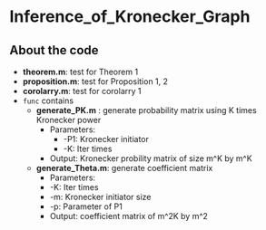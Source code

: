# Inference_of_Kronecker_Graph
## About the code
* **theorem.m**: test for Theorem 1
* **proposition.m**: test for Proposition 1, 2
* **corolarry.m**: test for corolarry 1
* `func` contains 
  * **generate_PK.m** : generate probability matrix using K times Kronecker power
    * Parameters:
      * -P1: Kronecker initiator
      * -K: Iter times
    * Output: Kronecker probility matrix of size m^K by m^K
  * **generate_Theta.m**: generate coefficient matrix
    * Parameters: 
     * -K: Iter times
     * -m: Kronecker initiator size
     * -p: Parameter of P1
    * Output: coefficient matrix of m^2K by m^2 



